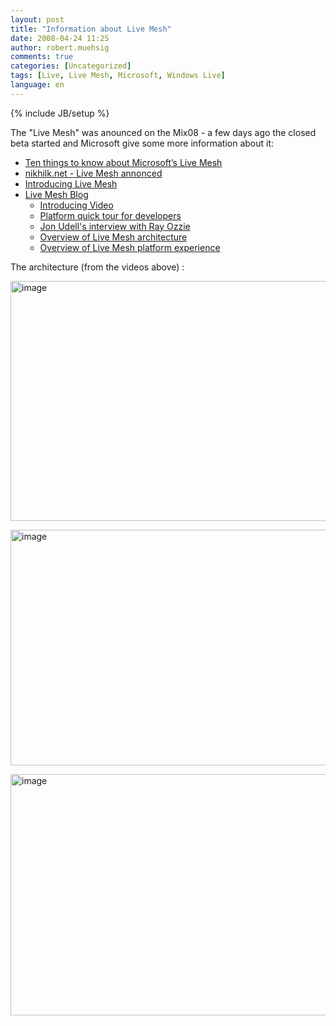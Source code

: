 ```yaml
---
layout: post
title: "Information about Live Mesh"
date: 2008-04-24 11:25
author: robert.muehsig
comments: true
categories: [Uncategorized]
tags: [Live, Live Mesh, Microsoft, Windows Live]
language: en
---
```

{% include JB/setup %}
<p>The &quot;Live Mesh&quot; was anounced on the Mix08 - a few days ago the closed beta started and Microsoft give some more information about it:</p>  <ul>   <li><a href="http://blogs.zdnet.com/microsoft/?p=1355">Ten things to know about Microsoft&#8217;s Live Mesh</a> </li>    <li><a href="http://www.nikhilk.net/Entry.aspx?id=193">nikhilk.net - Live Mesh annonced</a> </li>    <li><a href="http://dev.live.com/blogs/devlive/archive/2008/04/22/279.aspx">Introducing Live Mesh</a> </li>    <li><a href="http://blogs.msdn.com/livemesh/">Live Mesh Blog</a>       <ul>       <li><a href="http://www.mesh.com/Welcome/Tour.aspx">Introducing Video</a> </li>        <li><a href="http://www.mesh.com/Welcome/TourDeveloper.aspx">Platform quick tour for developers</a> </li>        <li><a href="http://channel9.msdn.com/showpost.aspx?postid=399578">Jon Udell's interview with Ray Ozzie</a> </li>        <li><a href="http://channel9.msdn.com/Showpost.aspx?postid=399577">Overview of Live Mesh architecture</a> </li>        <li><a href="http://www.on10.net/blogs/nic/Hands-on-with-Live-Mesh/">Overview of Live Mesh platform experience</a> </li>     </ul>   </li> </ul>  <p>The architecture (from the videos above) :</p>
<p><a href="{{BASE_PATH}}/assets/wp-images-en/image19.png"><img style="border-top-width: 0px; border-left-width: 0px; border-bottom-width: 0px; border-right-width: 0px" height="384" alt="image" src="{{BASE_PATH}}/assets/wp-images-en/image-thumb19.png" width="528" border="0" /></a> </p>
<p><a href="{{BASE_PATH}}/assets/wp-images-en/image20.png"><img style="border-top-width: 0px; border-left-width: 0px; border-bottom-width: 0px; border-right-width: 0px" height="377" alt="image" src="{{BASE_PATH}}/assets/wp-images-en/image-thumb20.png" width="527" border="0" /></a> </p>
<p><a href="{{BASE_PATH}}/assets/wp-images-en/image21.png"><img style="border-top-width: 0px; border-left-width: 0px; border-bottom-width: 0px; border-right-width: 0px" height="386" alt="image" src="{{BASE_PATH}}/assets/wp-images-en/image-thumb21.png" width="537" border="0" /></a></p>
